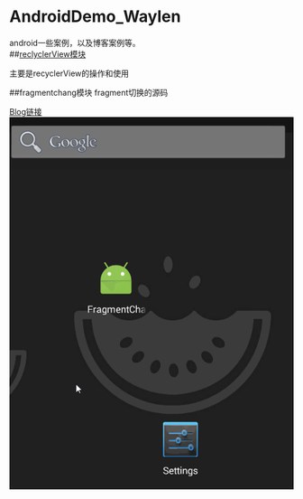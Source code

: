 # AndroidDemo_Waylen
android一些案例，以及博客案例等。<br/>
##[reclyclerView模块](https://github.com/waylen505/AndroidDemo_Waylen/tree/master/recyclerview/src/main/java/com/example/waylenwang/androiddemo_waylen)

 主要是recyclerView的操作和使用

##fragmentchang模块
  fragment切换的源码
  
  [Blog链接](http://waylenw.github.io/Android/android-fragment-change-one/)
  ![](https://raw.githubusercontent.com/Waylenw/AndroidDemo_Waylen/master/screen/fragmentchange.gif)
 
